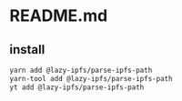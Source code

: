 # README.md

    

## install

```bash
yarn add @lazy-ipfs/parse-ipfs-path
yarn-tool add @lazy-ipfs/parse-ipfs-path
yt add @lazy-ipfs/parse-ipfs-path
```

